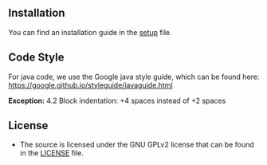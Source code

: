 ## Installation

You can find an installation guide in the [setup] file.

## Code Style

For java code, we use the Google java style guide, which can be found here:
https://google.github.io/styleguide/javaguide.html

**Exception:** 4.2 Block indentation: +4 spaces instead of +2 spaces

## License

- The source is licensed under the GNU GPLv2 license that can be found in the [LICENSE](LICENSE) file.

[Setup]: SETUP.md
